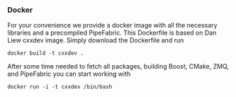 ### Docker ###

For your convenience we provide a docker image with all the necessary libraries
and a precompiled PipeFabric. This Dockerfile is based on Dan Liew cxxdev image.
Simply download the Dockerfile and run

```
docker build -t cxxdev .
```

After some time needed to fetch all packages, building Boost, CMake, ZMQ, and
PipeFabric you can start working with

```
docker run -i -t cxxdev /bin/bash
```
